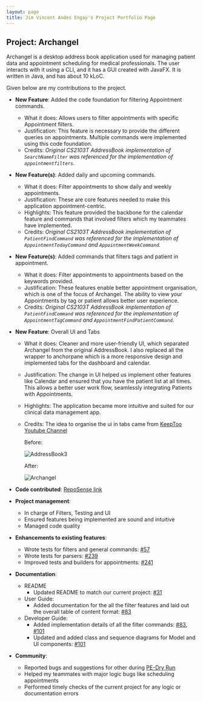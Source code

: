 ```yaml
---
layout: page
title: Jim Vincent Andes Engay's Project Portfolio Page
---
```


## Project: Archangel

Archangel is a desktop address book application used for managing patient data and appointment scheduling for medical professionals.
The user interacts with it using a CLI, and it has a GUI created with JavaFX. It is written in Java, and has about 10 kLoC.

Given below are my contributions to the project.

* **New Feature**: Added the code foundation for filtering Appointment commands.
  * What it does: Allows users to filter appointments with specific Appointment filters.
  * Justification: This feature is necessary to provide the different queries on appointments. Multiple commands were implemented using this code foundation.
  * Credits: *Original CS2103T AddressBook implementation of `SearchNameFilter`  was referenced for the implementation of `appointmentfilters`.*
  
* **New Feature(s)**: Added daily and upcoming commands.
  * What it does: Filter appointments to show daily and weekly appointments.
  * Justification: These are core features needed to make this application appointment-centric.
  * Highlights: This feature provided the backbone for the calendar feature and commands that involved filters which my teammates have implemented.
  * Credits: *Original CS2103T AddressBook implementation of `PatientFindCommand` was referenced for the implementation of `AppointmentTodayCommand` and `AppointmentWeekCommand`.*

* **New Feature(s)**: Added commands that filters tags and patient in appointment.
  * What it does: Filter appointments to appointments based on the keywords provided.
  * Justification: These features enable better appointment organisation, which is one of the focus of Archangel. The ability to view your Appointments by tag or patient allows better user experience.
  * Credits: *Original CS2103T AddressBook implementation of `PatientFindCommand` was referenced for the implementation of `AppointmentTagCommand` and `AppointmentFindPatientCommand`.*

* **New Feature**: Overall UI and Tabs
  * What it does: Cleaner and more user-friendly UI, which separated Archangel from the original AddressBook. I also replaced all the wrapper to anchorpane which is a more responsive design and implemented tabs for the dashboard and calendar.
  * Justification: The change in UI helped us implement other features like Calendar and ensured that you have the patient list at all times. This allows a better user work flow, seamlessly integrating Patients with Appointments.
  * Highlights: The application became more intuitive and suited for our clinical data management app.
  * Credits: The idea to organise the ui in tabs came from [KeepToo Youtube Channel](https://www.youtube.com/watch?v=ZVtys3GgkMo)
  
    Before:

    ![AddressBook3](https://raw.githubusercontent.com/jimvae/tp/branch-user-guide-v1.4/docs/images/Addressbook3.png)
  
    After:
  
    ![Archangel](https://raw.githubusercontent.com/jimvae/tp/branch-user-guide-v1.4/docs/images/Archangel.png)

* **Code contributed**: [RepoSense link](https://nus-cs2103-ay2021s1.github.io/tp-dashboard/#breakdown=true&search=jimvae)

* **Project management**:
  * In charge of Filters, Testing and UI
  * Ensured features being implemented are sound and intuitive
  * Managed code quality

* **Enhancements to existing features**:
  * Wrote tests for filters and general commands: [\#57](https://github.com/AY2021S1-CS2103T-W11-1/tp/pull/75)
  * Wrote tests for parsers: [\#239](https://github.com/AY2021S1-CS2103T-W11-1/tp/pull/239)
  * Improved tests and builders for appointments: [\#241](https://github.com/AY2021S1-CS2103T-W11-1/tp/pull/241)

* **Documentation**:
  * README
    * Updated README to match our current project: [\#31](https://github.com/AY2021S1-CS2103T-W11-1/tp/pull/31) 
  * User Guide:
    * Added documentation for the all the filter features and laid out the overall table of content format: [\#83](https://github.com/AY2021S1-CS2103T-W11-1/tp/pull/83)
  * Developer Guide:
    * Added implementation details of all the filter commands: [\#83](https://github.com/AY2021S1-CS2103T-W11-1/tp/pull/83), [\#101](https://github.com/AY2021S1-CS2103T-W11-1/tp/pull/102)
    * Updated and added class and sequence diagrams for Model and UI components: [\#101](https://github.com/AY2021S1-CS2103T-W11-1/tp/pull/102)

* **Community**:
  * Reported bugs and suggestions for other during [PE-Dry Run](https://github.com/jimvae/ped/issues/1)
  * Helped my teammates with major logic bugs like scheduling appointments
  * Performed timely checks of the current project for any logic or documentation errors
